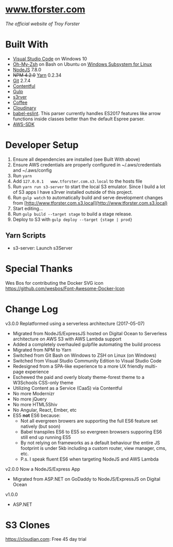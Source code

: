 # www.tforster.com

_The official website of Troy Forster_

# Built With

* [Visual Studio Code](https://code.visualstudio.com/) on Windows 10
* [Oh-My-Zsh](https://github.com/robbyrussell/oh-my-zsh) on Bash on Ubuntu on [Windows Subsystem for Linux](https://msdn.microsoft.com/en-us/commandline/wsl/install_guide)
* [NodeJS](https://nodejs.org/en/) 7.8.0
* ~~NPM 4.2.0~~ [Yarn](https://yarnpkg.com/lang/en/) 0.2.34
* [Git](https://git-scm.com/) 2.7.4
* [Contentful](http://contentful.com)
* [Gulp](http://gulpjs.com/)
* [s3rver](https://github.com/jamhall/s3rver)
* [Coffee](https://en.wikipedia.org/wiki/Coffee)
* [Cloudinary](http://cloudinary.com)
* [babel-eslint](https://github.com/babel/babel-eslint). This parser currently handles ES2017 features like arrow functions inside classes better than the default Espree parser.
* [AWS-SDK](https://aws.amazon.com/sdk-for-node-js/)

# Developer Setup

1. Ensure all dependencies are installed (see Built With above)
1. Ensure AWS credentials are properly configured in ~/.aws/credentials and ~/.aws/config
1. Run `yarn`
1. Add `127.0.0.1	www.tforster.com.s3.local` to the hosts file
1. Run `yarn run s3-server` to start the local S3 emulator. Since I build a lot of S3 apps I have s3rver installed outside of this project. 
1. Run `gulp watch` to automatically build and serve development changes from [http://www.tforster.com.s3.local](http://www.tforster.com.s3.local)
1. Start editing...
1. Run `gulp build --target stage` to build a stage release. 
1. Deploy to S3 with `gulp deploy --target {stage | prod}`

## Yarn Scripts

* s3-server: Launch s3Server

# Special Thanks

Wes Bos for contributing the Docker SVG icon https://github.com/wesbos/Font-Awesome-Docker-Icon

# Change Log

v3.0.0 Replatformed using a serverless architecture (2017-05-07)

* Migrated from NodeJS/ExpressJS hosted on Digital Ocean to Serverless architecture on AWS S3 with AWS Lambda support
* Added a completely overhauled gulpfile automating the build process
* Migrated from NPM to Yarn
* Switched from Git Bash on Windows to ZSH on Linux (on Windows)
* Switched from Visual Studio Community Edition to Visual Studio Code
* Redesigned from a SPA-like experience to a more UX friendly multi-page experience
* Eschewed the paid and overly bloaty theme-forest theme to a W3Schools CSS-only theme
* Utilizing Content as a Service (CaaS) via Contentful
* No more Modernizr
* No more jQuery
* No more HTML5Shiv
* No Angular, React, Ember, etc
* ES5 __not__ ES6 because:
  * Not all evergreen browers are supporting the full ES6 feature set natively (but soon)
  * Babel transpiles ES6 to ES5 so evergreen browsers supporing ES6 still end up running ES5
  * By not relying on frameworks as a default behaviour the entire JS footprint is under 5kb including a custom router, view manager, cms, etc.
  * P.s. I speak fluent ES6 when targeting NodeJS and AWS Lambda 

v2.0.0 Now a NodeJS/Express App

* Migrated from ASP.NET on GoDaddy to NodeJS/ExpressJS on Digital Ocean

v1.0.0

* ASP.NET

# S3 Clones

https://cloudian.com: Free 45 day trial

